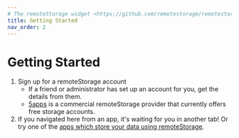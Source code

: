 ```yaml
---
# The remoteStorage widget <https://github.com/remotestorage/remotestorage-widget> links to /get, so consider that if renaming and create appropriate redirects.
title: Getting Started
nav_order: 2
---
```


# Getting Started

1. Sign up for a remoteStorage account
    - If a friend or administrator has set up an account for you, get the details from them.
    - [5apps](https://5apps.com/storage/beta) is a commercial
     remoteStorage provider that currently offers free storage accounts.
2. If you navigated here from an app, it's waiting for you in another tab! 
   Or try one of the [apps which store your data using remoteStorage](/apps).
